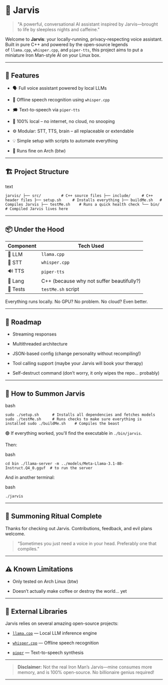 # 🧠 Jarvis

> "A powerful, conversational AI assistant inspired by Jarvis—brought to life by sleepless nights and caffeine."

Welcome to **Jarvis**: your locally-running, privacy-respecting voice assistant. Built in pure C++ and powered by the open-source legends of `llama.cpp`, `whisper.cpp`, and `piper-tts`, this project aims to put a miniature Iron Man-style AI on your Linux box.

---

## 🤖 Features

- 🗣️ Full voice assistant powered by local LLMs
    
- 🧏 Offline speech recognition using `whisper.cpp`
    
- 🗯️ Text-to-speech via `piper-tts`
    
- 🔌 100% local – no internet, no cloud, no snooping
    
- ⚙️ Modular: STT, TTS, brain – all replaceable or extendable
    
- 💡 Simple setup with scripts to automate everything
    
- 🚀 Runs fine on Arch (btw)
    

---

## 🏗️ Project Structure

text

`jarvis/ ├── src/         # C++ source files ├── include/     # C++ header files ├── setup.sh     # Installs everything ├── buildMe.sh   # Compiles Jarvis ├── testMe.sh    # Runs a quick health check └── bin/         # Compiled Jarvis lives here`

---

## 📦 Under the Hood

|Component|Tech Used|
|---|---|
|💬 LLM|`llama.cpp`|
|🧏 STT|`whisper.cpp`|
|🔊 TTS|`piper-tts`|
|🧠 Lang|C++ (because why not suffer beautifully?)|
|🧪 Tests|`testMe.sh` script|

Everything runs locally. No GPU? No problem. No cloud? Even better.

---

## 🔮 Roadmap

- Streaming responses
    
- Multithreaded architecture
    
- JSON-based config (change personality without recompiling!)
    
- Tool calling support (maybe your Jarvis will book your therapy)
    
- Self-destruct command (don’t worry, it only wipes the repo... probably)
    

---

## 🧪 How to Summon Jarvis

bash

`sudo ./setup.sh      # Installs all dependencies and fetches models sudo ./testMe.sh     # Runs checks to make sure everything is installed sudo ./buildMe.sh    # Compiles the beast`

🟢 If everything worked, you'll find the executable in `./bin/jarvis`.

Then:

bash

`cd bin ./llama-server -m ../models/Meta-Llama-3.1-8B-Instruct.Q4_0.gguf  # to run the server`

And in another terminal:

bash

`./jarvis`

---

## 🧙 Summoning Ritual Complete

Thanks for checking out Jarvis. Contributions, feedback, and evil plans welcome.

> “Sometimes you just need a voice in your head. Preferably one that compiles.”

---

## ⚠️ Known Limitations

- Only tested on Arch Linux (btw)
    
- Doesn’t actually make coffee or destroy the world... yet
    

---
## 🧩 External Libraries

Jarvis relies on several amazing open-source projects:

- [`llama.cpp`](https://github.com/ggerganov/llama.cpp) — Local LLM inference engine
    
- [`whisper.cpp`](https://github.com/ggerganov/whisper.cpp) — Offline speech recognition
    
- [`piper`](https://github.com/rhasspy/piper) — Text-to-speech synthesis

---

> **Disclaimer:** Not the real Iron Man’s Jarvis—mine consumes more memory, and is 100% open-source. No billionaire genius required!

---
